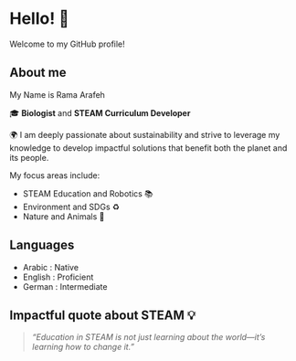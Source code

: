 # Hello! 👋

Welcome to my GitHub profile!

## About me

My Name is Rama Arafeh

🎓  **Biologist**
and **STEAM Curriculum Developer**

🌍 I am deeply passionate about sustainability and strive to leverage my
 knowledge to develop impactful solutions that benefit both the planet and its people.

My focus areas include:

- STEAM Education and Robotics 📚
- Environment and SDGs ♻️
- Nature and Animals 🐞

## Languages

- Arabic : Native
- English : Proficient
- German : Intermediate

## Impactful quote about STEAM 💡

> *“Education in STEAM is not just learning about the world—it’s
learning how to change it.”*
